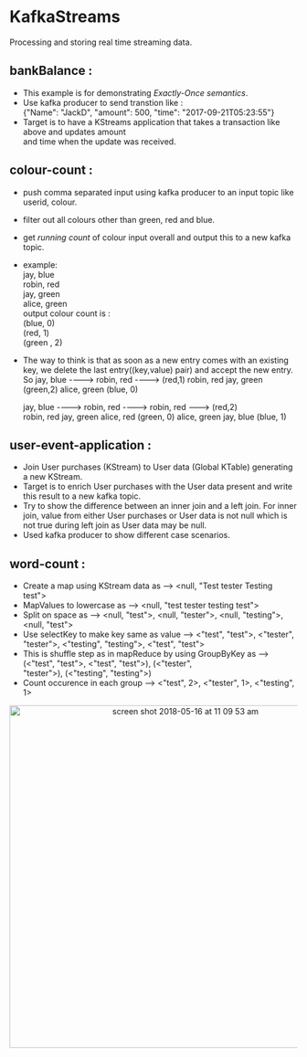 # KafkaStreams
Processing and storing real time streaming data.


## bankBalance :
 * This example is for demonstrating *Exactly-Once semantics*.  
 * Use kafka producer to send transtion like :  
      {"Name": "JackD", "amount": 500, "time": "2017-09-21T05:23:55"}
 * Target is to have a KStreams application that takes a transaction like above and updates amount  
   and time when the update was received.  
   
## colour-count : 
 * push comma separated input using kafka producer to an input topic like userid, colour.
 * filter out all colours other than green, red and blue.
 * get *running count* of colour input overall and output this to a new kafka topic.
 * example:   
      jay, blue  
      robin, red  
      jay, green  
      alice, green      
   output colour count is :  
      (blue, 0)  
      (red, 1)  
      (green , 2)   
 * The way to think is that as soon as a new entry comes with an existing key, we delete the last entry((key,value) pair) and accept the new entry. So
      jay, blue      ---->  robin, red     ----> (red,1)
      robin, red            jay, green           (green,2) 
                            alice, green         (blue, 0)

      jay, blue      ---->  robin, red    ----> robin, red   ---> (red,2)    
      robin, red            jay, green          alice, red        (green, 0) 
                            alice, green        jay, blue         (blue, 1) 
                                                 
## user-event-application :      
  * Join User purchases (KStream) to User data (Global KTable) generating a new KStream.
  * Target is to enrich User purchases with the User data present and write this result to a new kafka topic.  
  * Try to show the difference between an inner join and a left join. For inner join, value from either User purchases or User 
    data is not null which is not true during left join as User data may be null.    
  * Used kafka producer to show different case scenarios.  

## word-count :
  *  Create a map using KStream data as -->  <null, "Test tester Testing test">  
  *  MapValues to lowercase as  --> <null, "test tester testing test">  
  *  Split on space as -->  <null, "test">, <null, "tester">, <null, "testing">, <null, "test">    
  *  Use selectKey to make key same as value -->  <"test", "test">, <"tester", "tester">, <"testing", "testing">, <"test", 
     "test">    
  *  This is shuffle step as in mapReduce by using GroupByKey as --> (<"test", "test">, <"test", "test">), (<"tester",  
     "tester">), (<"testing", "testing">)
  *  Count occurence in each group --> <"test", 2>, <"tester", 1>, <"testing", 1>   
  
  <p align = "center">
  <img width="600" alt="screen shot 2018-05-16 at 11 09 53 am" src = "https://user-images.githubusercontent.com/15849566/40135273-c7171b88-58f9-11e8-8641-6f7b33c0e220.png">
  </p>

  
  
